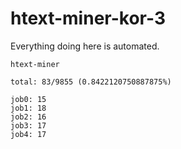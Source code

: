 # htext-miner-kor-3

Everything doing here is automated.

```
htext-miner

total: 83/9855 (0.8422120750887875%)

job0: 15
job1: 18
job2: 16
job3: 17
job4: 17
```